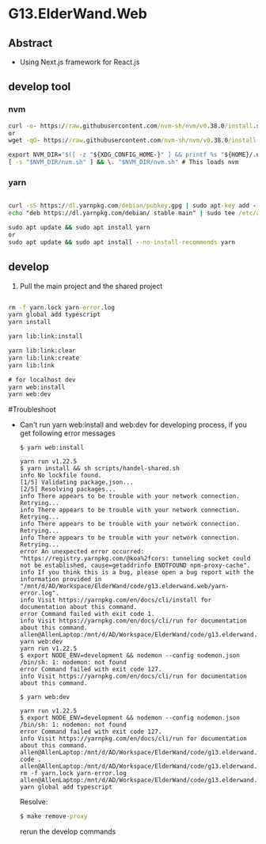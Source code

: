 # G13.ElderWand.Web
## Abstract
* Using Next.js framework for React.js

## develop tool

### nvm

```cmd
curl -o- https://raw.githubusercontent.com/nvm-sh/nvm/v0.38.0/install.sh | bash
or
wget -qO- https://raw.githubusercontent.com/nvm-sh/nvm/v0.38.0/install.sh | bash

export NVM_DIR="$([ -z "${XDG_CONFIG_HOME-}" ] && printf %s "${HOME}/.nvm" || printf %s "${XDG_CONFIG_HOME}/nvm")"
[ -s "$NVM_DIR/nvm.sh" ] && \. "$NVM_DIR/nvm.sh" # This loads nvm

```

### yarn

```cmd

curl -sS https://dl.yarnpkg.com/debian/pubkey.gpg | sudo apt-key add -
echo "deb https://dl.yarnpkg.com/debian/ stable main" | sudo tee /etc/apt/sources.list.d/yarn.list

sudo apt update && sudo apt install yarn
or
sudo apt update && sudo apt install --no-install-recommends yarn

```

## develop

1. Pull the main project and the shared project

```cmd

rm -f yarn.lock yarn-error.log
yarn global add typescript
yarn install

yarn lib:link:install

yarn lib:link:clear
yarn lib:link:create
yarn lib:link

# for localhost dev
yarn web:install
yarn web:dev

```


<!-- 1. Open shared project and Run yarn install
2. RUN yarn build:server or yarn build:server:w in G13.Web.Shared
3. RUN yarn link in G13.Web.Shared
4. RUN make npm-proxy-cache-up
5. RUN make set-proxy
6. RUN make nginx-build && make nginx-up
7.  Put .env files
8.  RUN yarn web:install
9.  RUN yarn shared:relink
10. RUN make dev-build
11. RUN make dev-up
 -->

#Troubleshoot

* Can't run yarn web:install and web:dev for developing process, if you get following error messages

  ```ErrorInfo
  $ yarn web:install

  yarn run v1.22.5
  $ yarn install && sh scripts/handel-shared.sh
  info No lockfile found.
  [1/5] Validating package.json...
  [2/5] Resolving packages...
  info There appears to be trouble with your network connection. Retrying...
  info There appears to be trouble with your network connection. Retrying...
  info There appears to be trouble with your network connection. Retrying...
  info There appears to be trouble with your network connection. Retrying...
  error An unexpected error occurred: "https://registry.yarnpkg.com/@koa%2fcors: tunneling socket could not be established, cause=getaddrinfo ENOTFOUND npm-proxy-cache".
  info If you think this is a bug, please open a bug report with the information provided in "/mnt/d/AD/Workspace/ElderWand/code/g13.elderwand.web/yarn-error.log".
  info Visit https://yarnpkg.com/en/docs/cli/install for documentation about this command.
  error Command failed with exit code 1.
  info Visit https://yarnpkg.com/en/docs/cli/run for documentation about this command.
  allen@AllenLaptop:/mnt/d/AD/Workspace/ElderWand/code/g13.elderwand.web$ yarn web:dev
  yarn run v1.22.5
  $ export NODE_ENV=development && nodemon --config nodemon.json
  /bin/sh: 1: nodemon: not found
  error Command failed with exit code 127.
  info Visit https://yarnpkg.com/en/docs/cli/run for documentation about this command.
  ```

  ```ErrorInfo
  $ yarn web:dev 

  yarn run v1.22.5
  $ export NODE_ENV=development && nodemon --config nodemon.json
  /bin/sh: 1: nodemon: not found
  error Command failed with exit code 127.
  info Visit https://yarnpkg.com/en/docs/cli/run for documentation about this command.
  allen@AllenLaptop:/mnt/d/AD/Workspace/ElderWand/code/g13.elderwand.web$ code .
  allen@AllenLaptop:/mnt/d/AD/Workspace/ElderWand/code/g13.elderwand.web$ rm -f yarn.lock yarn-error.log
  allen@AllenLaptop:/mnt/d/AD/Workspace/ElderWand/code/g13.elderwand.web$ yarn global add typescript
  ```

  Resolve: 
  ```cmd
  $ make remove-proxy
  ```
  rerun the develop commands